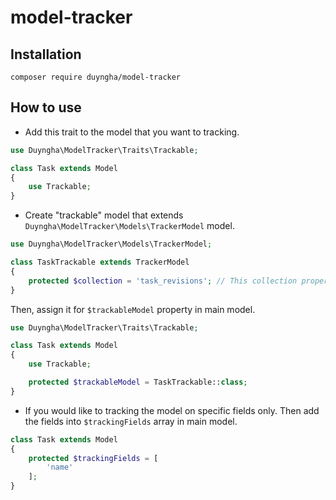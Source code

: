 # model-tracker

## Installation
```shell
composer require duyngha/model-tracker
```

## How to use

- Add this trait to the model that you want to tracking.

```php
use Duyngha\ModelTracker\Traits\Trackable;

class Task extends Model
{
    use Trackable;
}
```

- Create "trackable" model that extends `Duyngha\ModelTracker\Models\TrackerModel` model.

```php
use Duyngha\ModelTracker\Models\TrackerModel;

class TaskTrackable extends TrackerModel
{
    protected $collection = 'task_revisions'; // This collection property determines name of collection will be created in MongoDB
}
```

Then, assign it for `$trackableModel` property in main model.

```php
use Duyngha\ModelTracker\Traits\Trackable;

class Task extends Model
{
    use Trackable;

    protected $trackableModel = TaskTrackable::class;
}
```

- If you would like to tracking the model on specific fields only. Then add the fields into `$trackingFields` array in main model.

```php
class Task extends Model
{
    protected $trackingFields = [
        'name'
    ];
}
```